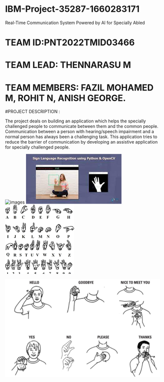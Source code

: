 # IBM-Project-35287-1660283171
Real-Time Communication System Powered by AI for Specially Abled

# TEAM ID:PNT2022TMID03466

# TEAM LEAD: THENNARASU M

# TEAM MEMBERS: FAZIL MOHAMED M, ROHIT N, ANISH GEORGE.

#PROJECT DESCRIPTION :

The project deals on building an application which helps the specially challenged people to communicate between them and the common people. Communication between a person with hearing/speech impairment and a normal person has always been a challenging task. This application tries to reduce the barrier of communication by developing an assistive application for specially challenged people.

![images](https://user-images.githubusercontent.com/92732819/194718998-09134c31-ca21-426b-bb06-29c0d280dbc6.png)    ![images](https://github.com/Sanjaymavi/demo_repo/blob/main/images/download.jpg)![images](https://github.com/Sanjaymavi/demo_repo/blob/main/images/images.png)

![images](https://github.com/Sanjaymavi/demo_repo/blob/main/images/learn-sign-language-on-line.jpg)  






